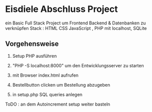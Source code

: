 # Eisdiele Abschluss Project

ein Basic Full Stack Project um Frontend Backend & Datenbanken zu verknüpfen
Stack : HTML CSS JavaScript , PHP mit localhost, SQLite   


## Vorgehensweise
1. Setup PHP ausführen 
2. "PHP -S localhost:8000"  um den Entwicklungsserver zu starten
3. mit Browser index.html aufrufen 
4. Bestellbutton clicken  um Bestellung abzugeben 

5. in setup.php SQL queries anlegen  

ToDO : an dem Autoincrement setup weiter basteln 
